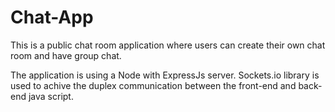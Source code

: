 # Chat-App

This is a public chat room application where users can create their own chat room and have group chat.

The application is using a Node with ExpressJs server. Sockets.io library is used to achive the duplex communication between the front-end and back-end java script.
